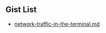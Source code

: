 ## Gist List

- [network-traffic-in-the-terminal.md](https://gist.github.com/pollenjp/455b7648054ba1e2681f205d56c2325d)

<script src="https://gist.github.com/pollenjp/455b7648054ba1e2681f205d56c2325d.js"></script>
